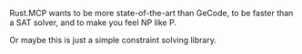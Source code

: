 Rust.MCP wants to be more state-of-the-art than GeCode, to be faster than a SAT solver, and to make you feel NP like P.

Or maybe this is just a simple constraint solving library.
